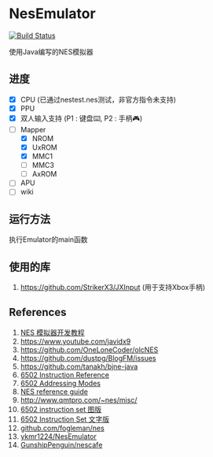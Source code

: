 # NesEmulator

[![Build Status](https://www.travis-ci.com/arcsinw/NesEmulator.svg?token=3sc2gZEKoGdvh9bzPtyy&branch=master)](https://www.travis-ci.com/arcsinw/NesEmulator)

使用Java编写的NES模拟器

## 进度
- [x] CPU (已通过nestest.nes测试，非官方指令未支持)
- [x] PPU
- [x] 双人输入支持 (P1 : 键盘:keyboard:, P2 : 手柄:video_game:)
- [ ] Mapper
    - [x] NROM
    - [x] UxROM
    - [x] MMC1
    - [ ] MMC3
    - [ ] AxROM
- [ ] APU
- [ ] wiki

## 运行方法

执行Emulator的main函数

## 使用的库
1. https://github.com/StrikerX3/JXInput (用于支持Xbox手柄)

## References
1. [NES 模拟器开发教程](https://www.jianshu.com/nb/44676155)
2. https://www.youtube.com/javidx9
3. https://github.com/OneLoneCoder/olcNES
4. https://github.com/dustpg/BlogFM/issues
5. https://github.com/tanakh/bjne-java
6. [6502 Instruction Reference](http://obelisk.me.uk/6502/reference.html)
7. [6502 Addressing Modes](http://obelisk.me.uk/6502/addressing.html)
8. [NES reference guide](http://wiki.nesdev.com/w/index.php/NES_reference_guide)
9. http://www.qmtpro.com/~nes/misc/
10. [6502 instruction set 图版](https://pastraiser.com/cpu/6502/6502_opcodes.html)
11. [6502 Instruction Set 文字版](https://www.masswerk.at/6502/6502_instruction_set.html)
12. [github.com/fogleman/nes](https://github.com/fogleman/nes)
13. [ykmr1224/NesEmulator](https://github.com/ykmr1224/NesEmulator)
14. [GunshipPenguin/nescafe](https://github.com/GunshipPenguin/nescafe)